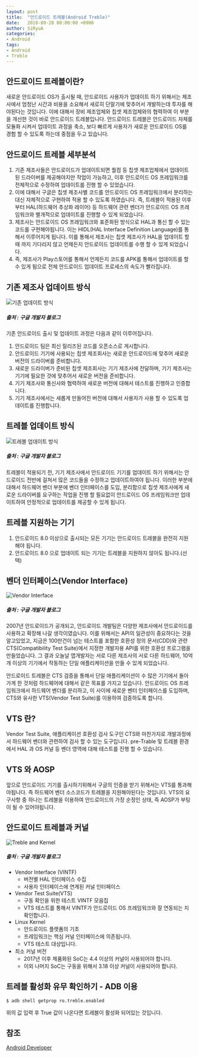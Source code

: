 ```yaml
---
layout: post
title:  "안드로이드 트레블(Android Treble)"
date:   2018-09-28 00:00:00 +0900
author: SiRyuA
categories:
- Android
tags:
- Android
- Treble
---
```



## 안드로이드 트레블이란?
새로운 안드로이드 OS가 출시될 때, 안드로이드 사용자가 업데이트 하기 위해서는 제조사에서 엄청난 시간과 비용을 소요해서 새로히 단말기에 맞추어서 개발하는데 투자를 해야된다는 것입니다. 이에 대해서 장비 제조업체와 칩셋 제조업체와의 협력하여 이 부분을 개선한 것이 바로 안드로이드 트레블입니다. 안드로이드 트레블은 안드로이드 자체를 모듈화 시켜서 업데이트 과정을 축소, 보다 빠르게 사용자가 새로운 안드로이드 OS를 경험 할 수 있도록 하는데 중점을 두고 있습니다.


## 안드로이드 트레블 세부분석
1. 기존 제조사들은 안드로이드가 업데이트되면 퀄컴 등 칩셋 제조업체에서 업데이트 된 드라이버를 제공해야지만 작업이 가능하고, 이후 안드로이드 OS 프레임워크를 전체적으로 수정하여 업데이트를 진행 할 수 있었습니다.
2. 이에 대해서 구글은 칩셋 제조사별 코드를 안드로이드 OS 프레임워크에서 분리하는 대신 자체적으로 구현하여 적용 할 수 있도록 하였습니다. 즉, 트레블이 적용된 이후부터 HAL(하드웨어 추상화 레이어) 등 하드웨어 관련 벤더가 안드로이드 OS 프레임워크와 별개적으로 업데이트를 진행할 수 있게 되었습니다.
3. 제조사는 안드로이드 OS 프레임워크와 표준화된 방식으로 HAL과 통신 할 수 있는 코드를 구현해야됩니다. 이는 HIDL(HAL Interface Definition Language)를 통해서 이루어지게 됩니다. 이를 통해서 제조사는 칩셋 제조사가 HAL을 업데이트 할 때 까지 기다리지 않고 언제든지 안드로이드 업데이트를 수행 할 수 있게 되었습니다.
4. 즉, 제조사가 Play스토어를 통해서 언제든지 코드를 APK를 통해서 업데이트를 할 수 있게 됨으로 전체 안드로이드 업데이트 프로세스의 속도가 빨라집니다.


## 기존 제조사 업데이트 방식
![기존 업데이트 방식](http://postfiles7.naver.net/MjAxODAyMjdfMjgx/MDAxNTE5NzAzOTYyMDA5.vpRjyD2CgpS_y9590OjuLGd2aJzBdswhZPYKtF3a7Qgg.6XmijxObb20ArNOevxVMi4X9n61B6RIOlV4BdZnssD8g.PNG.searphiel9/1.png?type=w966)
##### 출처 : 구글 개발자 블로그

기존 안드로이드 출시 및 업데이트 과정은 다음과 같이 이루어집니다.

1. 안드로이드 팀은 최신 릴리즈된 코드를 오픈소스로 게시합니다.
2. 안드로이드 기기에 사용되는 칩셋 제조회사는 새로운 안드로이드에 맞추어 새로운 버전의 드라이버를 준비합니다.
3. 새로운 드라이버가 준비된 칩셋 제조회사는 기기 제조사에 전달하며, 기기 제조사는 기기에 필요한 것에 맞추어서 새로운 버전을 준비합니다.
4. 기기 제조사와 통신사와 협력하여 새로운 버전에 대해서 테스트를 진행하고 인증합니다.
5. 기기 제조사에서는 새롭게 만들어진 버전에 대해서 사용자가 사용 할 수 있도록 업데이트를 진행합니다.


## 트레블 업데이트 방식
![트레블 업데이트 방식](http://postfiles1.naver.net/MjAxODAyMjdfMzAw/MDAxNTE5NzA2MTg5MzQ5._b_l0-zw5QhEGxWfQSq5s59_6bo9rdLdzeyWfzJg_5Qg.iF8YZq38P8M-ZqYvwR87Mwr9fbETaoo7ay6bKlI3aT4g.PNG.searphiel9/4.png?type=w966)
##### 출처 : 구글 개발자 블로그

트레블이 적용되기 전, 기기 제조사에서 안드로이드 기기를 업데이트 하기 위해서는 안드로이드 전반에 걸쳐서 많은 코드들을 수정하고 업데이트하여야 됩니다. 이러한 부분에 대해서 하드웨어 벤더 부분에 벤더 인터페이스를 도입, 분리함으로 칩셋 제조사에게 새로운 드라이버를 요구하는 작업을 진행 할 필요없이 안드로이드 OS 프레임워크만 업데이트하여 안정적으로 업데이트를 제공할 수 있게 됩니다.


## 트레블 지원하는 기기
1. 안드로이드 8.0 이상으로 출시되는 모든 기기는 안드로이드 트레블을 완전히 지원해야 됩니다.
2. 안드로이드 8.0 으로 업데이트 되는 기기는 트레블을 지원하지 않아도 됩니다.(선택)


## 벤더 인터페이스(Vendor Interface)
![Vendor Interface](http://postfiles4.naver.net/MjAxODAyMjdfMjk0/MDAxNTE5NzA1ODQwMTc1.DryUXDvdg603JSHuWmmmaEnaerR82lax1rAqzaP3h-Ig.FFqQOADUhMDcB_YbW0QN4n7ah04NLDE3v_egpR0xuTUg.PNG.searphiel9/2.png?type=w966)
##### 출처 : 구글 개발자 블로그

2007년 안드로이드가 공개되고, 안드로이드 개발팀은 다양한 제조사에서 안드로이드를 사용하고 확장해 나갈 생각이였습니다. 이를 위해서는 API의 일관성이 중요하다는 것을 알고있었고, 지금은 100만건이 넘는 테스트를 포함한 호환성 정의 문서(CDD)와 관련 CTS(Compatibility Test Suite)에서 지정한 개발자용 API를 위한 호환성 프로그램을 만들었습니다. 그 결과 오늘날 앱개발자는 서로 다른 제조사의 서로 다른 하드웨어, 10억개 이상의 기기에서 작동하는 단일 애플리케이션을 만들 수 있게 되었습니다.

안드로이드 트레블은 CTS 검증을 통해서 단일 애플리케이션이 수 많은 기기에서 돌아가게 한 것처럼 하드웨어에 대해서 같은 목표를 가지고 있습니다. 안드로이드 OS 프레임워크에서 하드웨어 벤더를 분리하고, 이 사이에 새로운 벤터 인터페이스를 도입하며, CTS와 유사한 VTS(Vendor Test Suite)를 이용하여 검증하도록 합니다.


## VTS 란?
Vendor Test Suite, 애플리케이션 호환성 검사 도구인 CTS와 마찬가지로 개발과정에서 하드웨어 벤더와 관련하여 검사 할 수 있는 도구입니다. pre-Trable 및 트레블 환경에서 HAL 과 OS 커널 등 벤더 영역에 대해 테스트를 진행 할 수 있습니다.


## VTS 와 AOSP
앞으로 안드로이드 기기를 출시하기위해서 구글의 인증을 받기 위해서는 VTS를 통과해야됩니다. 즉 하드웨어 벤더 소스코드가 트레블을 지원해야된다는 것입니다. VTS의 요구사항 중 하나는 트레블을 이용하여 안드로이드의 가장 순정인 상태, 즉 AOSP가 부팅이 될 수 있어야됩니다.


## 안드로이드 트레블과 커널
![Treble and Kernel](http://postfiles12.naver.net/MjAxODAyMjdfMjkz/MDAxNTE5NzE0NTA0MDk4.Uk__8dUbyZ8TMylm1NDApzb0OUdmchxRaxXqTFr1dW0g.kw9V4bRCE-LuWWUmILM2zUo68zsFwirUEkonbkKZMsYg.PNG.searphiel9/5.PNG?type=w966)
##### 출처 : 구글 개발자 블로그

* Vendor Interface (VINTF)
  * 버전별 HAL 인터페이스 수집
  * 사용자 인터페이스에 연계된 커널 인터페이스
* Vendor Test Suite(VTS)
  * 구동 확인을 위한 테스트 VINTF 모음집
  * VTS 테스트를 통해서 VINTF가 안드로이드 OS 프레임워크와 잘 연동되는 지 확인합니다.
* Linux Kernel
  * 안드로이드 플랫폼의 기초
  * 프레임워크는 핵심 커널 인터페이스에 의존됩니다.
  * VTS 테스트 대상입니다.
* 최소 커널 버전
  * 2017년 이후 제품화된 SoC는 4.4 이상의 커널이 사용되어야 합니다.
  * 이외 나머지 SoC는 구동을 위해서 3.18 이상 커널이 사용되어야 합니다.


## 트레블 활성화 유무 확인하기 - ADB 이용
~~~~
$ adb shell getprop ro.treble.enabled
~~~~
위의 값 입력 후 True 값이 나온다면 트레블이 활성화 되어있는 것입니다.



## 참조
[Android Developer](https://source.android.com/devices/architecture/treble)
